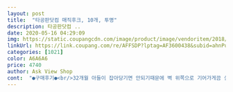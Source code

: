 ```yaml
---
layout: post 
title:  "타공판닷컴 매직후크, 10개, 투명" 
description: 타공판닷컴 ..
date: 2020-05-16 04:29:09 
img: https://static.coupangcdn.com/image/product/image/vendoritem/2018/11/15/3644813768/327b0494-a65c-4382-889d-81a2edf97aa4.jpg 
linkUrl: https://link.coupang.com/re/AFFSDP?lptag=AF3600438&subid=ahnPublicAsk&pageKey=23108944&itemId=89852292&vendorItemId=3644813768&traceid=V0-113-7754455742b826c0 
categories: [1021] 
color: A6A6A6 
price: 4740 
author: Ask View Shop 
cont:  "●구매후기●<br/>32개월 아들이 잡아당기면 안되기때문에 벽 위쪽으로 기어가게끔 설치했어요<br/>거긴 로켓이 아니라서 부득히 바로 써야해서 사봤어요<br/>건넌방에서는 터졌다 안터졌다해요<br/>게다가 아들자는 안방이 메인이라서 안방문을 통과하면 문이 랜선때문에 안닫혀서 안되잖아요<br/>공유기를 두대해도소용없더라고요<br/>과자봉지 뜯듯이 뜯어서 필름제거하고 쓰면되는데요<br/>궁리하다가 이걸 붙여 걸어놨는데<br/>그래도 잘붙어있어서 정말 다행이내요<br/>그래서 늘 열려있는 베란다와 안방창문을 이용해서 빙빙 돌아서 설치했어요<br/>그래서 랜선30미터짜리 긴줄을 함께 구매해서 오늘 설치했어요<br/>그렇게 촘촘하게 한것도아닌데.<br/>.<br/><br/>끄덕없이 잘 걸려있습니다.<br/><br/>냄새는 좀 나는데 코대고 맡아서 그런듯도하고요<br/>더살걸그랬어요<br/>매직후크20개샀는데 19개썼내요<br/>무거운 패브릭 원단 붙이려고 구입한건데,<br/>벽지는 벽지가 찢겨지면 같이 떨어지니까요<br/>벽지보다 훨씬 오래가거든요<br/>석유냄새가 약간 나긴하는데... <br/>금방 날아가겠죠.<br/>.<br/><br/>설치라고 까진아니지만.<br/>.<br/>ㅎㅎ<br/>손으로 쫙쫙밀면서 붙이지도 않고 그냥 톡하고 붙이기만했어요<br/>암튼 벽걸이 시계를 못질하기 싫어서<br/>오오 이거 투명하면서도 면적이 넓어서 그런가 접착력이 짱이에요!<br/>욕실이나 주방에서도 정말 활용도가 높구요<br/>원래 매직후크 사서 쓰는데가 있는데요<br/>잘 붙어있네요!<br/>저희동네는 와이파이가 구려요.<br/>.<br/><br/>접착면적의 과학(?)인가요?<br/>접착제냄새는 어디나 있으니까요<br/>조그만게 두개가 힘을 합치면 어마무시해지네요.<br/><br/>집에 매직후크 없는데가 없어요<br/>집평수도 전용면적25에 실평18평인데요<br/>크기도 적당하고 벽지에도 잘붙고 투명해서 티많이안나서 좋으내요<br/>투명해서 인테리어상 잘 보이지 않아 더더욱 좋아요!!!<br/>" 
---
```

